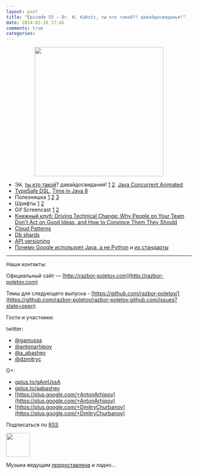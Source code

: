```yaml
---
layout: post
title: "Episode 55 — Dr. H. Kabutz, ты кто такой?! давайдосвиданья!"
date: 2014-02-16 17:45
comments: true
categories: 
---
```


<div class="separator" style="clear: both; text-align: center;">
<a href="http://razbor-poletov.com/images/razbor_55_text.jpg" imageanchor="1" style="margin-left: 1em; margin-right: 1em;"><img border="0" height="350" src="http://razbor-poletov.com/images/razbor_55_text.jpg" width="350" /></a>
</div>


* Эй, [ты кто такой](http://www.javaspecialists.eu/)? давайдосвидания! [1](https://twitter.com/heinzkabutz/status/432947749764362240) [2](https://twitter.com/heinzkabutz/status/432947875916439552). [Java Concurrent Animated](sourceforge.net/projects/javaconcurrenta/)
* [TypeSafe DSL](http://blog.jooq.org/2014/01/09/advanced-java-trickery-for-typesafe-query-dsls/), [Time in Java 8](http://blog.joda.org/2014/02/new-project-threeten-extra-for-jdk-8.html)
* Полезняшка [1](https://code.google.com/p/concurrentlinkedhashmap/wiki/Design) [2](http://sysadmincasts.com/) [3](https://github.com/dinedal/textql)
* Шрифты [1](http://www.mozilla.org/en-US/styleguide/products/firefox-os/typeface/) [2](http://www.fontsquirrel.com/fonts/cousine) 
* Gif Screencast [1](https://plus.google.com/app/basic/stream/z12bxnvp3sy3yj33v23nwtk45znjznqwv04) [2](http://www.cockos.com/licecap/)
* [Книжный клуб: Driving Technical Change: Why People on Your Team Don't Act on Good Ideas, and How to Convince Them They Should](http://pragprog.com/book/trevan/driving-technical-change)
* [Cloud Patterns](http://blogs.msdn.com/b/escience/archive/2014/01/28/cloud-design-patterns-now-available.aspx)
* [Db shards](http://googlecloudplatform.blogspot.com/2014/02/using-dbshards-and-cloud-sql-to-provide.html)
* [API versioning ](http://www.troyhunt.com/2014/02/your-api-versioning-is-wrong-which-is.html)
* [Почему Google использует Java, а не Python](http://www.quora.com/Google-Engineering/Why-does-Google-prefer-the-Java-stack-for-its-products-instead-of-Python/answer/Robert-Love-1) и [их стандарты](http://www.infoq.com/news/2014/02/google-java-coding-standards) 


---

Наши контакты:

Официальный сайт — [http://razbor-poletov.com](http://razbor-poletov.com)

Темы для следующего выпуска - [https://github.com/razbor-poletov/](https://github.com/razbor-poletov/razbor-poletov.github.com/issues?state=open)

Гости и участники:

twitter: 

 * [@gamussa](https://twitter.com/#!/gamussa)
 * [@antonarhipov](https://twitter.com/#!/antonarhipov)
 * [@a_abashev](https://twitter.com/#!/a_abashev)
 * [@dzmitryc ](https://twitter.com/#!/dzmitryc)

G+:

 * [gplus.to/gAmUssA](http://gplus.to/gAmUssA) 
 * [gplus.to/aabashev](http://gplus.to/aabashev) 
 * [https://plus.google.com/+AntonArhipov](https://plus.google.com/+AntonArhipov) 
 * [https://plus.google.com/+DmitryChurbanov](https://plus.google.com/+DmitryChurbanov) 

<!-- player goes here-->

<audio preload="none">
   <source src="http://traffic.libsyn.com/razborpoletov/razbor_55.mp3" type="audio/mp3" />
   Your browser does not support the audio tag.
</audio>

Подписаться по [RSS](http://feeds.feedburner.com/razbor-podcast)

<!-- episode file link goes here-->
<a href="http://traffic.libsyn.com/razborpoletov/razbor_55.mp3" imageanchor="1" style="clear: left; margin-bottom: 1em; margin-left: auto; margin-right: 2em;"><img border="0" height="64" src="http://2.bp.blogspot.com/-qkfh8Q--dks/T0gixAMzuII/AAAAAAAAHD0/O5LbF3vvBNQ/s200/1330127522_mp3.png" width="64" /></a>

Музыка ведущим [предоставлена](http://www.audiobank.fm/single-music/27/111/More-And-Less/) и ладно...